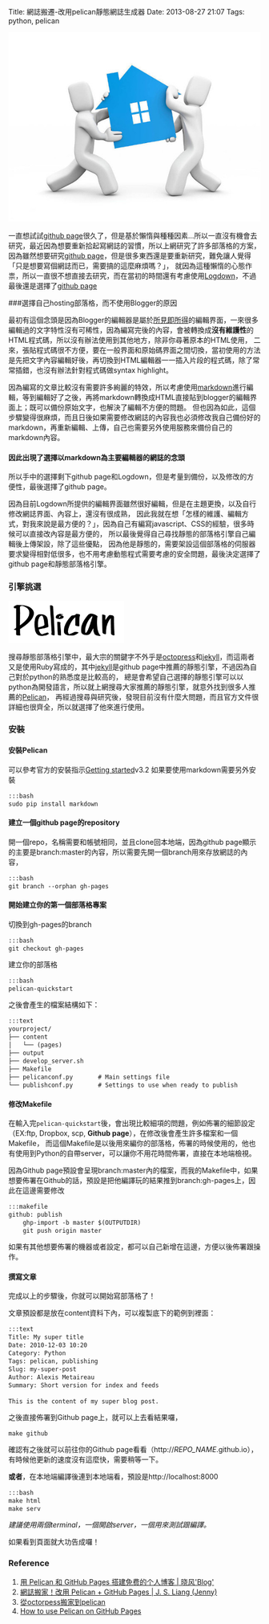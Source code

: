 Title: 網誌搬遷-改用pelican靜態網誌生成器
Date: 2013-08-27 21:07
Tags: python, pelican

![搬家](/static/images/搬家.jpg)

一直想試試[github page][]很久了，但是基於懶惰與種種因素...所以一直沒有機會去研究，最近因為想要重新拾起寫網誌的習慣，所以上網研究了許多部落格的方案，
因為雖然想要研究[github page][]，但是很多東西還是要重新研究，難免讓人覺得「只是想要寫個網誌而已，需要搞的這麼麻煩嗎？」，
就因為這種懶惰的心態作祟，所以一直很不想直接去研究，而在當初的時間還有考慮使用[Logdown][]，不過最後還是選擇了[github page][]

[github page]: http://pages.github.com/
[Logdown]: http://logdown.com/

###選擇自己hosting部落格，而不使用Blogger的原因

最初有這個念頭是因為Blogger的編輯器是屬於[所見即所得][]的編輯界面，一來很多編輯過的文字特性沒有可稀性，因為編寫完後的內容，會被轉換成**沒有維護性**的HTML程式碼，所以沒有辦法使用到其他地方，除非你尋著原本的HTML使用，
二來，張貼程式碼很不方便，要在一般界面和原始碼界面之間切換，當初使用的方法是先把文字內容編輯好後，再切換到HTML編輯器一一插入片段的程式碼，除了常常插錯，也沒有辦法針對程式碼做syntax highlight。

因為編寫的文章比較沒有需要許多絢麗的特效，所以考慮使用[markdown][]進行編輯，等到編輯好了之後，再將markdown轉換成HTML直接貼到blogger的編輯界面上；既可以備份原始文字，也解決了編輯不方便的問題。
但也因為如此，這個步驟變得很麻煩，而且日後如果需要修改網誌的內容我也必須修改我自己備份好的markdown，再重新編輯、上傳，自己也需要另外使用服務來備份自己的markdown內容。

[所見即所得]: http://en.wikipedia.org/wiki/WYSIWYG
[markdown]: http://daringfireball.net/projects/markdown/syntax

#### 因此出現了選擇以markdown為主要編輯器的網誌的念頭

所以手中的選擇剩下github page和Logdown，但是考量到備份，以及修改的方便性，最後選擇了github page。

因為目前Logdown所提供的編輯界面雖然很好編輯，但是在主題更換，以及自行修改網誌界面、內容上，還沒有很成熟，
因此我就在想「怎樣的維護、編輯方式，對我來說是最方便的？」，因為自己有編寫javascript、CSS的經驗，很多時候可以直接改內容是最方便的，
所以最後覺得自己尋找靜態的部落格引擎自己編輯後上傳架設，除了這些優點，
因為他是靜態的，需要架設這個部落格的伺服器要求變得相對低很多，也不用考慮動態程式需要考慮的安全問題，最後決定選擇了github page和靜態部落格引擎。

### 引擎挑選

![Pelican](/static/images/Pelican.png)

搜尋靜態部落格引擎中，最大宗的關鍵字不外乎是[octopress][]和[jekyll][]，而這兩者又是使用Ruby寫成的，其中[jekyll][]是github page中推薦的靜態引擎，不過因為自己對於python的熟悉度是比較高的，
總是會希望自己選擇的靜態引擎可以以python為開發語言，所以就上網搜尋大家推薦的靜態引擎，就意外找到很多人推薦的[Pelican][]，
再經過搜尋與研究後，發現目前沒有什麼大問題，而且官方文件很詳細也很齊全，所以就選擇了他來進行使用。

[octopress]: http://octopress.org/
[jekyll]: http://jekyllrb.com/
[Pelican]: http://docs.getpelican.com/en/3.2/

### 安裝

#### 安裝Pelican

可以參考官方的安裝指示[Getting started][]v3.2
如果要使用markdown需要另外安裝

    :::bash
    sudo pip install markdown

[Getting started]: http://docs.getpelican.com/en/3.2/getting_started.html

#### 建立一個github page的repository

開一個repo，名稱需要和帳號相同，並且clone回本地端，因為github page顯示的主要是branch:master的內容，所以需要先開一個branch用來存放網誌的內容，

    :::bash
    git branch --orphan gh-pages


#### 開始建立你的第一個部落格專案

切換到gh-pages的branch

    :::bash
    git checkout gh-pages

建立你的部落格

    :::bash
    pelican-quickstart

之後會產生的檔案結構如下：

    :::text
    yourproject/
    ├── content
    │   └── (pages)
    ├── output
    ├── develop_server.sh
    ├── Makefile
    ├── pelicanconf.py       # Main settings file
    └── publishconf.py       # Settings to use when ready to publish

#### 修改Makefile

在輸入完`pelican-quickstart`後，會出現比較細項的問題，例如佈署的細節設定（EX:ftp, Dropbox, scp, **Github page**），在修改後會產生許多檔案和一個Makefile，
而這個Makefile是以後用來編你的部落格，佈署的時候使用的，他也有使用到Python的自帶server，可以讓你不用花時間佈署，直接在本地端檢視。

因為Github page預設會呈現branch:master內的檔案，而我的Makefile中，如果想要佈署在Github的話，預設是把他編譯玩的結果推到branch:gh-pages上，因此在這邊需要修改

    :::makefile
    github: publish
        ghp-import -b master $(OUTPUTDIR)
        git push origin master

如果有其他想要佈署的機器或者設定，都可以自己新增在這邊，方便以後佈署跟操作。

#### 撰寫文章

完成以上的步驟後，你就可以開始寫部落格了！

文章預設都是放在content資料下內，可以複製底下的範例到裡面：

    :::text
    Title: My super title
    Date: 2010-12-03 10:20
    Category: Python
    Tags: pelican, publishing
    Slug: my-super-post
    Author: Alexis Metaireau
    Summary: Short version for index and feeds

    This is the content of my super blog post.

之後直接佈署到Github page上，就可以上去看結果囉，

    make github

確認有之後就可以前往你的Github page看看（http://_REPO_NAME_.github.io），有時候他更新的速度沒有這麼快，需要稍等一下。

**或者**，在本地端編譯後連到本地端看，預設是http://localhost:8000

    :::bash
    make html
    make serv

_建議使用兩個terminal，一個開啟server，一個用來測試跟編譯。_

如果看到頁面就大功告成囉！

### Reference

1. [用 Pelican 和 GitHub Pages 搭建免费的个人博客 | 晓风'Blog'](http://www.dongxf.com/3_Build_Personal_Blog_With_Pelican_And_GitHub_Pages.html)
2. [網誌搬家！改用 Pelican + GitHub Pages | J. S. Liang (Jenny)](http://jsliang.com/blog/2013/02/moving-to-pelican-hosting-on-github-pages.html)
3. [從octorpess搬家到pelican](http://blog.codylab.com/From-Octopress-To-Pelican/)
4. [How to use Pelican on GitHub Pages](https://gist.github.com/josefjezek/6053301)
